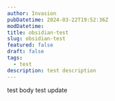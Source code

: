 ```yaml
---
author: Invasion
pubDatetime: 2024-03-22T19:52:36Z
modDatetime:
title: obsidian-test
slug: obsidian-test
featured: false
draft: false
tags:
  - test
description: test description
---
```


test body
test update
